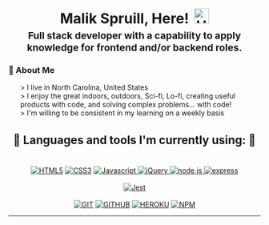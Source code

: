 <h1 style="text-align: center;margin-bottom: 5px;">Malik Spruill, Here!<img src="https://raw.githubusercontent.com/iampavangandhi/iampavangandhi/master/gifs/Hi.gif" alt="Hi" style="width: 30px;margin-left: 10px;"></h1>
<h3 style="font-size: 1.2rem; text-align: center;margin: 0 0 20px 0;">Full stack developer with a capability to apply knowledge for frontend and/or backend roles.</h3>

<h3>🍏 About Me</h3>
<ul style="list-style: none;">
<li>> I live in North Carolina, United States</li>
<li>> I enjoy the great indoors, outdoors, Sci-fi, Lo-fi, creating useful products with code, and solving complex problems... with code!</li>
<li>> I'm willing to be consistent in my learning on a weekly basis</li>
</ul>

<div style="text-align: center">
  <h3 style="font-size: 1.4rem">🧰 Languages and tools I'm currently using: 🧰</h3><br>
    <a href="https://"><img src="https://img.shields.io/static/v1?label=&message=HTML5&color=%23E34F26&style=for-the-badge&logo=html5&logoColor=whitesmoke" alt="HTML5"></a>
    <a href="https://"><img src="https://img.shields.io/static/v1?label=&message=CSS3&color=%231572B6&style=for-the-badge&logo=css3&logoColor=whitesmoke" alt="CSS3"></a>
    <a href="https://"><img src="https://img.shields.io/static/v1?label=&message=Javascript&color=%23F7DF1E&style=for-the-badge&logo=javascript&logoColor=grey" alt="Javascript"> 
    <a href="https://"><img src="https://img.shields.io/static/v1?label=&message=jQuery&color=blue&style=for-the-badge&logo=jQuery&logoColor=white" alt="jQuery"> 
    <a href="https://"><img src="https://img.shields.io/static/v1?label=&message=node.js&color=green&style=for-the-badge&logo=node.js&logoColor=white" alt="node.js"> 
    <a href="https://"><img src="https://img.shields.io/static/v1?label=&message=Express&color=cadetblue&style=for-the-badge&logo=express&logoColor=white" alt="express"> 
    <br><br>
    <a href="https://"><img src="https://img.shields.io/static/v1?label=&message=Jest&color=crimson&style=for-the-badge&logo=Jest&logoColor=white" alt="Jest"> 
    <br><br>
    <a href="https://"><img src="https://img.shields.io/static/v1?label=&message=GIT&color=%23F05032&style=for-the-badge&logo=git&logoColor=whitesmoke" alt="GIT"></a>
    <a href="https://www.github.com/MalikSpruill" target="_blank"><img src="https://img.shields.io/static/v1?label=&message=GITHUB&color=%23181717&style=for-the-badge&logo=github&logoColor=whitesmoke" alt="GITHUB"></a>
    <a href="https://www.github.com/MalikSpruill" target="_blank"><img src="https://img.shields.io/static/v1?label=&message=HEROKU&color=rebeccapurple&style=for-the-badge&logo=heroku&logoColor=white" alt="HEROKU"></a>
    <a href="https://"><img src="https://img.shields.io/static/v1?label=&message=NPM&color=black&style=for-the-badge&logo=npm&logoColor=whitesmoke" alt="NPM"></a>
</div>


------

<!--
**MalikSpruill/MalikSpruill** is a ✨ _special_ ✨ repository because its `README.md` (this file) appears on your GitHub profile.
-->